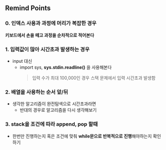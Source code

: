 ## Remind Points 
### 0. 인덱스 사용과 과정에 머리가 복잡한 경우 
**키보드에서 손을 떼고 과정을 순차적으로 적어본다**

### 1. 입력값이 많아 시간초과 발생하는 경우
+ input 대신
  + import sys, **sys.stdin.readline()** 을 사용해본다
    > 입력 수가 최대 100,000인 경우 스택 문제에서 입력 시간초과 발생함

### 2. 배열을 사용하는 순서 앞/뒤 
+ 생각한 알고리즘이 완전탐색으로 시간초과라면
  + 반대의 경우로 알고리즘을 다시 생각해보기

### 3. stack을 조건에 따라 append, pop 할때 
+ 한번만 진행하는지 혹은 조건에 맞춰 **while문으로 반복적으로 진행**해야하는지 확인하기
